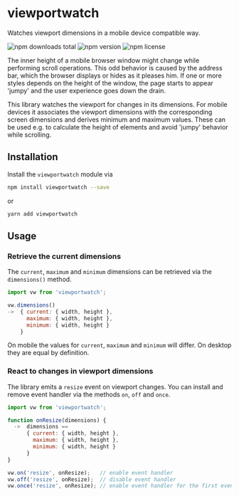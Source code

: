 # viewportwatch

Watches viewport dimensions in a mobile device compatible way.

![npm downloads total](https://img.shields.io/npm/dt/viewportwatch.svg) ![npm version](https://img.shields.io/npm/v/viewportwatch.svg) ![npm license](https://img.shields.io/npm/l/viewportwatch.svg)

The inner height of a mobile browser window might change while performing scroll operations. This odd behavior is caused by the address bar, which the browser displays or hides as it pleases him. If one or more styles depends on the height of the window, the page starts to appear 'jumpy' and the user experience goes down the drain.

This library watches the viewport for changes in its dimensions. For mobile devices it associates the viewport dimensions with the corresponding screen dimensions and derives minimum and maximum values. These can be used e.g. to calculate the height of elements and avoid 'jumpy' behavior while scrolling.

## Installation

Install the `viewportwatch` module via

```sh
npm install viewportwatch --save
```

or

```sh
yarn add viewportwatch
```

## Usage

### Retrieve the current dimensions

The `current`, `maximum` and `minimum` dimensions can be retrieved via the `dimensions()` method.

```js
import vw from 'viewportwatch';

vw.dimensions()
->  { current: { width, height },
      maximum: { width, height },
      minimum: { width, height }
    }
```

On mobile the values for `current`, `maximum` and `minimum` will differ. On desktop they are equal by definition.

### React to changes in viewport dimensions

The library emits a `resize` event on viewport changes. You can install and remove event handler via the methods `on`, `off` and `once`.

```js
import vw from 'viewportwatch';

function onResize(dimensions) {
  ->  dimensions ==
      { current: { width, height },
        maximum: { width, height },
        minimum: { width, height }
      }
}

vw.on('resize', onResize);   // enable event handler
vw.off('resize', onResize);  // disable event handler
vw.once('resize', onResize); // enable event handler for the first event only
```
